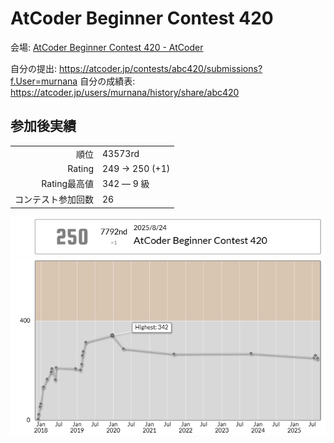 # AtCoder Beginner Contest 420

会場: [AtCoder Beginner Contest 420 - AtCoder](https://atcoder.jp/contests/abc420)

自分の提出: https://atcoder.jp/contests/abc420/submissions?f.User=murnana 
自分の成績表: https://atcoder.jp/users/murnana/history/share/abc420


## 参加後実績

|                    |                 |
| -----------------: | :-------------- |
|               順位 | 43573rd          |
|             Rating | 249 → 250 (+1) |
|       Rating最高値 | 342 ― 9 級      |
| コンテスト参加回数 | 26              |

![ratingStatus](ratingStatus.png)
![ratingGraph](ratingGraph.png)
